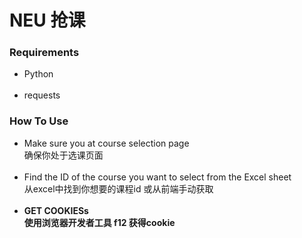 # NEU 抢课

### Requirements
- Python<br/><br/>
- requests<br/>

### How To Use
- Make sure you at course selection page<br />
  确保你处于选课页面<br/><br/>
- Find the ID of the course you want to select from the Excel sheet<br />
  从excel中找到你想要的课程id 或从前端手动获取<br/><br/>
- **GET COOKIESs<br />**
  **使用浏览器开发者工具 f12 获得cookie<br/><br/>**
